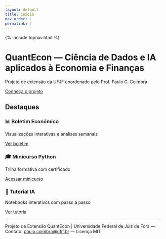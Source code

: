 ```yaml
---
layout: default
title: Início
nav_order: 1
permalink: /
---
```


{% include topnav.html %}

<div class="qe-hero">
  <h1>QuantEcon — Ciência de Dados e IA aplicados à Economia e Finanças</h1>
  <p>Projeto de extensão da UFJF coordenado pelo Prof. Paulo C. Coimbra</p>
  <p><a class="btn btn-primary" href="{{ '/sobre/' | relative_url }}">Conheça o projeto</a></p>
</div>

## Destaques

<div class="qe-cards">
  <div class="qe-card">
    <h3>📊 Boletim Econômico</h3>
    <p>Visualizações interativas e análises semanais</p>
    <p><a class="btn" href="{{ '/boletim/' | relative_url }}">Ver boletim</a></p>
  </div>
  <div class="qe-card">
    <h3>🎓 Minicurso Python</h3>
    <p>Trilha formativa com certificado</p>
    <p><a class="btn" href="{{ '/minicurso/' | relative_url }}">Acessar minicurso</a></p>
  </div>
  <div class="qe-card">
    <h3>🧪 Tutorial IA</h3>
    <p>Notebooks interativos com passo a passo</p>
    <p><a class="btn" href="{{ '/tutorial/' | relative_url }}">Ver tutorial</a></p>
  </div>
</div>

---

<p class="qe-footer">
  Projeto de Extensão QuantEcon | Universidade Federal de Juiz de Fora — 
  Contato: <a href="mailto:paulo.coimbra@ufjf.br">paulo.coimbra@ufjf.br</a> — Licença MIT
</p>

